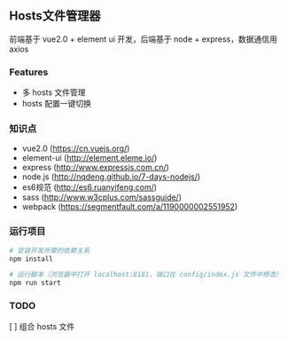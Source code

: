 ## Hosts文件管理器

前端基于 vue2.0 + element ui 开发，后端基于 node + express，数据通信用 axios

### Features

* 多 hosts 文件管理
* hosts 配置一键切换

### 知识点

* vue2.0 (https://cn.vuejs.org/)
* element-ui (http://element.eleme.io/)
* express (http://www.expressjs.com.cn/)
* node.js (http://nqdeng.github.io/7-days-nodejs/)
* es6规范 (http://es6.ruanyifeng.com/)
* sass (http://www.w3cplus.com/sassguide/)
* webpack (https://segmentfault.com/a/1190000002551952)

### 运行项目

``` bash
# 安装开发所需的依赖关系
npm install

# 运行脚本（浏览器中打开 localhost:8181，端口在 config/index.js 文件中修改）
npm run start

```

### TODO

[ ] 组合 hosts 文件
